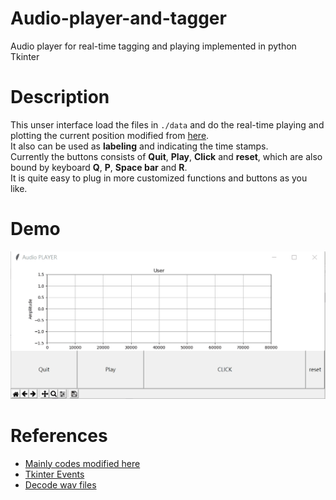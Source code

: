 # Audio-player-and-tagger
Audio player for real-time tagging and playing implemented in python Tkinter

# Description
This unser interface load the files in ```./data``` and do the real-time playing and plotting the current position modified from [here](https://gist.github.com/seyyah/3916450).   
It also can be used as **labeling** and indicating the time stamps.   
Currently the buttons consists of **Quit**, **Play**, **Click** and **reset**, which are also bound by keyboard **Q**, **P**, **Space bar** and **R**.  
It is quite easy to plug in more customized functions and buttons as you like.

# Demo
![UI of audio player](./demo.gif)

# References
+ [Mainly codes modified here](https://gist.github.com/seyyah/3916450)
+ [Tkinter Events](https://stackoverflow.com/questions/32289175/list-of-all-tkinter-events)
+ [Decode wav files](https://www.cameronmacleod.com/blog/reading-wave-python)
